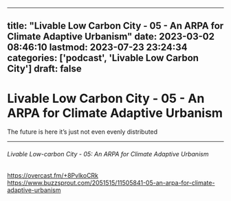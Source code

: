 
---
title: "Livable Low Carbon City - 05 - An ARPA for Climate Adaptive Urbanism"
date: 2023-03-02 08:46:10
lastmod: 2023-07-23 23:24:34
categories: ['podcast', 'Livable Low Carbon City']
draft: false
---


# Livable Low Carbon City - 05 - An ARPA for Climate Adaptive Urbanism

The future is here it’s just not even evenly distributed

- - -
###### Livable Low-carbon City - 05: An ARPA for Climate Adaptive Urbanism

https://overcast.fm/+8PvlkoCRk  
https://www.buzzsprout.com/2051515/11505841-05-an-arpa-for-climate-adaptive-urbanism

<!-- #public #podcast #Livable Low Carbon City# -->

<!-- {BearID:161F2B66-1F31-47F4-B887-A59BFA791E82-3040-0000026EFE588853} -->
